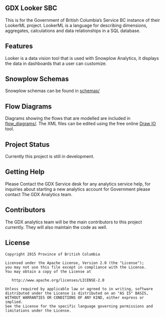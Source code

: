 ## GDX Looker SBC

This is for the Government of British Columbia’s Service BC instance of their LookerML project. LookerML is a language for describing dimensions, aggregates, calculations and data relationships in a SQL database.

## Features

Looker is a data vision tool that is used with Snowplow Analytics, it displays the data in dashboards that a user can customize.

## Snowplow Schemas

Snowplow schemas can be found in [schemas/](./schemas/)

## Flow Diagrams

Diagrams showing the flows that are modelled are included in [flow_diagrams/](./flow_diagrams/). The XML files can be edited using the free online [Draw IO](https://www.draw.io/) tool. 

## Project Status

Currently this project is still in development.

## Getting Help

Please Contact the GDX Service desk for any analytics service help, for inquiries about starting a new analytics account for Government please contact The GDX Analytics team.

## Contributors

The GDX analytics team will be the main contributors to this project currently. They will also maintain the code as well.

## License


    Copyright 2015 Province of British Columbia

    Licensed under the Apache License, Version 2.0 (the "License");
    you may not use this file except in compliance with the License.
    You may obtain a copy of the License at

       http://www.apache.org/licenses/LICENSE-2.0

    Unless required by applicable law or agreed to in writing, software
    distributed under the License is distributed on an "AS IS" BASIS,
    WITHOUT WARRANTIES OR CONDITIONS OF ANY KIND, either express or implied.
    See the License for the specific language governing permissions and
    limitations under the License.

